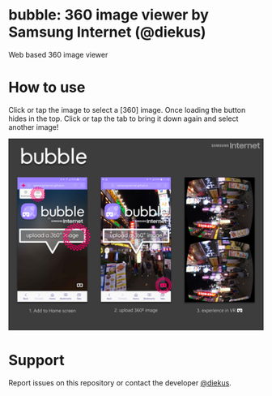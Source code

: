 # bubble: 360 image viewer by Samsung Internet (@diekus) 
Web based 360 image viewer

# How to use
Click or tap the image to select a [360] image. Once loading the button hides in the top. Click or tap the tab to bring it down again and select another image!

![bubble](https://github.com/SamsungInternet/bubble/blob/master/docs/bubbleDoc.png)

# Support
Report issues on this repository or contact the developer [@diekus](http://twitter.com/diekus).
